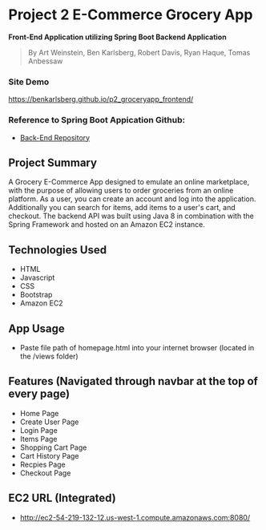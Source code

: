 # Project 2 E-Commerce Grocery App
**Front-End Application utilizing Spring Boot Backend Application**<br>
   > By Art Weinstein, Ben Karlsberg, Robert Davis, Ryan Haque, Tomas Anbessaw

### Site Demo
https://benkarlsberg.github.io/p2_groceryapp_frontend/

### Reference to Spring Boot Appication Github: 
* [Back-End Repository](https://github.com/benkarlsberg/GroceryAppBackEndP2)

## Project Summary
A Grocery E-Commerce App designed to emulate an online marketplace, with the purpose of allowing users to order groceries from an online platform. As a user, you can create an account and log into the application. Additionally you can search for items, add items to a user's cart, and checkout. The backend API was built using Java 8 in combination with the Spring Framework and hosted on an Amazon EC2 instance.

## Technologies Used
* HTML
* Javascript
* CSS
* Bootstrap
* Amazon EC2

## App Usage
* Paste file path of homepage.html into your internet browser (located in the /views folder)

## Features (Navigated through navbar at the top of every page)
* Home Page
* Create User Page
* Login Page
* Items Page
* Shopping Cart Page
* Cart History Page
* Recpies Page
* Checkout Page

## EC2 URL (Integrated)
* http://ec2-54-219-132-12.us-west-1.compute.amazonaws.com:8080/
